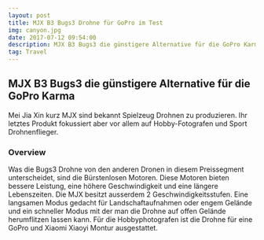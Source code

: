 ```yaml
---
layout: post
title: MJX B3 Bugs3 Drohne für GoPro im Test
img: canyon.jpg
date: 2017-07-12 09:54:00
description: MJX B3 Bugs3 die günstigere Alternative für die GoPro Karma
tag: Travel
---
```



## MJX B3 Bugs3 die g&uuml;nstigere Alternative f&uuml;r die GoPro Karma

Mei Jia Xin kurz MJX sind bekannt Spielzeug Drohnen zu produzieren. Ihr letztes Produkt fokussiert aber vor allem auf Hobby-Fotografen und Sport Drohnenflieger.

### Overview

Was die Bugs3 Drohne von den anderen Dronen in diesem Preissegment unterscheidet, sind die B&uuml;rstenlosen Motoren. Diese Motoren bieten bessere Leistung, eine h&ouml;here Geschwindigkeit und eine l&auml;ngere Lebenszeiten. Die MJX besitzt ausserdem 2 Geschwindigkeitsstufen. Eine langsamen Modus gedacht f&uuml;r Landschaftaufnahmen oder engem Gel&auml;nde und ein schneller Modus mit der man die Drohne auf offen Gel&auml;nde herumflitzen lassen kann. F&uuml;r die Hobbyphotografen ist die Drohne f&uuml;r eine GoPro und Xiaomi Xiaoyi Montur ausgestattet.
